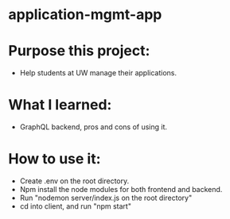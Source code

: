 # application-mgmt-app

# Purpose this project:

- Help students at UW manage their applications.

# What I learned:

- GraphQL backend, pros and cons of using it.

# How to use it:

- Create .env on the root directory.
- Npm install the node modules for both frontend and backend.
- Run "nodemon server/index.js on the root directory"
- cd into client, and run "npm start"
